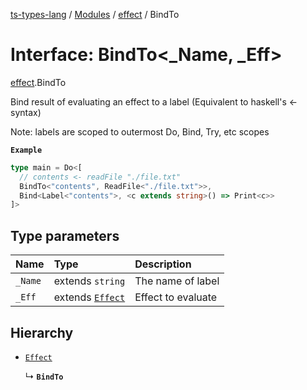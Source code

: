 [ts-types-lang](../README.md) / [Modules](../modules.md) / [effect](../modules/effect.md) / BindTo

# Interface: BindTo<_Name, _Eff\>

[effect](../modules/effect.md).BindTo

Bind result of evaluating an effect to a label (Equivalent to haskell's <- syntax)

Note: labels are scoped to outermost Do, Bind, Try, etc scopes

**`Example`**

```ts
type main = Do<[
  // contents <- readFile "./file.txt"
  BindTo<"contents", ReadFile<"./file.txt">>,
  Bind<Label<"contents">, <c extends string>() => Print<c>>
]>
```

## Type parameters

| Name | Type | Description |
| :------ | :------ | :------ |
| `_Name` | extends `string` | The name of label |
| `_Eff` | extends [`Effect`](effect.Effect.md) | Effect to evaluate |

## Hierarchy

- [`Effect`](effect.Effect.md)

  ↳ **`BindTo`**
